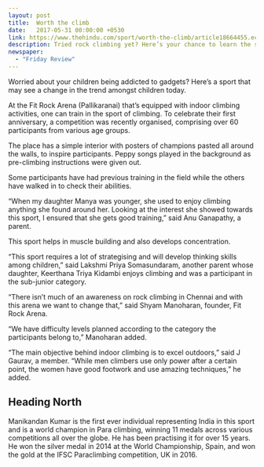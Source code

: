 ```yaml
---
layout: post
title:  Worth the climb
date:   2017-05-31 00:00:00 +0530
link: https://www.thehindu.com/sport/worth-the-climb/article18664455.ece
description: Tried rock climbing yet? Here’s your chance to learn the sport and also compete at the Fit Rock Arena.
newspaper: 
  - "Friday Review"
---
```


Worried about your children being addicted to gadgets? Here’s a sport that may see a change in the trend amongst children today.

At the Fit Rock Arena (Pallikaranai) that’s equipped with indoor climbing activities, one can train in the sport of climbing. To celebrate their first anniversary, a competition was recently organised, comprising over 60 participants from various age groups.

The place has a simple interior with posters of champions pasted all around the walls, to inspire participants. Peppy songs played in the background as pre-climbing instructions were given out.

Some participants have had previous training in the field while the others have walked in to check their abilities.


“When my daughter Manya was younger, she used to enjoy climbing anything she found around her. Looking at the interest she showed towards this sport, I ensured that she gets good training,” said Anu Ganapathy, a parent.

This sport helps in muscle building and also develops concentration.

“This sport requires a lot of strategising and will develop thinking skills among children,” said Lakshmi Priya Somasundaram, another parent whose daughter, Keerthana Triya Kidambi enjoys climbing and was a participant in the sub-junior category.

“There isn’t much of an awareness on rock climbing in Chennai and with this arena we want to change that,” said Shyam Manoharan, founder, Fit Rock Arena.

“We have difficulty levels planned according to the category the participants belong to,” Manoharan added.

“The main objective behind indoor climbing is to excel outdoors,” said J Gaurav, a member. “While men climbers use only power after a certain point, the women have good footwork and use amazing techniques,” he added.

## Heading North

Manikandan Kumar is the first ever individual representing India in this sport and is a world champion in Para climbing, winning 11 medals across various competitions all over the globe. He has been practising it for over 15 years. He won the silver medal in 2014 at the World Championship, Spain, and won the gold at the IFSC Paraclimbing competition, UK in 2016.